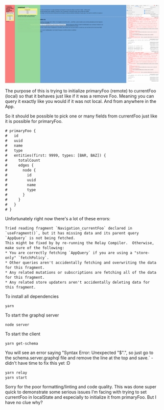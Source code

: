 ![alt text](https://raw.githubusercontent.com/sorenhoyer/react-relay-examples/master/local-state/screenshot.PNG)

The purpose of this is trying to initialize primaryFoo (remote) to currentFoo (local) so that it behaves just like if it was a remove Foo. Meaning you can query it exactly like you would if it was not local. And from anywhere in the App.

So it should be possible to pick one or many fields from currentFoo just like it is possible for primaryFoo.
```
# primaryFoo {
#   id
#   uuid
#   name
#   type
#   entities(first: 9999, types: [BAR, BAZ]) {
#     totalCount
#     edges {
#       node {
#         id
#         uuid
#         name
#         type
#       }
#     }
#   }
# }
```

Unfortunately right now there's a lot of these errors: 
```
Tried reading fragment `Navigation_currentFoo` declared in `useFragment()`, but it has missing data and its parent query `AppQuery` is not being fetched.
This might be fixed by by re-running the Relay Compiler.  Otherwise, make sure of the following:
* You are correctly fetching `AppQuery` if you are using a "store-only" `fetchPolicy`.
* Other queries aren't accidentally fetching and overwriting the data for this fragment.
* Any related mutations or subscriptions are fetching all of the data for this fragment.
* Any related store updaters aren't accidentally deleting data for this fragment.
```

To install all dependencies
```
yarn
```

To start the graphql server
```
node server
```

To start the client
```
yarn get-schema
```
You will see an error saying "Syntax Error: Unexpected "$".", so just go to the schema.server.graphql file and remove the line at the top and save.` - didn't have time to fix this yet :D

```
yarn relay
yarn start
```

Sorry for the poor formatting/linting and code quality. This was done super quick to demonstrate some serious issues I'm facing with trying to set currentFoo in localState and especially to initialize it from primaryFoo. But I have no clue why?
